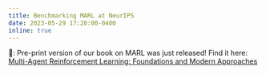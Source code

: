 ```yaml
---
title: Benchmarking MARL at NeurIPS
date: 2023-05-29 17:20:00-0400
inline: true
---
```


📖: Pre-print version of our book on MARL was just released! Find it here: [Multi-Agent Reinforcement Learning: Foundations and Modern Approaches](http://www.marl-book.com)
